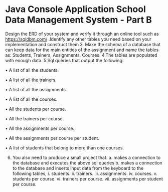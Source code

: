 # Java Console Application School Data Management System - Part B

 Design the ERD of your system and verify it through an online tool such as
https://sqldbm.com/ .Identify any other tables you need based on your implementation and
construct them 
3. Make the schema of a database that can keep data for the main entities of
the assignment and name the tables as: Students, Trainers, Assignments,
Courses.
4.The tables are populated with enough data.
5.Sql queries that output the following: 

• A list of all the students.

• A list of all the trainers.

• A list of all the assignments.

• A list of all the courses.

• All the students per course.

• All the trainers per course.

• All the assignments per course.

• All the assignments per course per student.

• A list of students that belong to more than one courses.

6. You also need to produce a small project that.
a. makes a connection to the database and executes the above sql
queries b. makes a connection to the database and inserts input data from the
keyboard to the following tables,
i. students.
ii. trainers.
iii. assignments.
iv. courses.
v. students per course.
vi. trainers per course.
vii. assignments per student per course.

